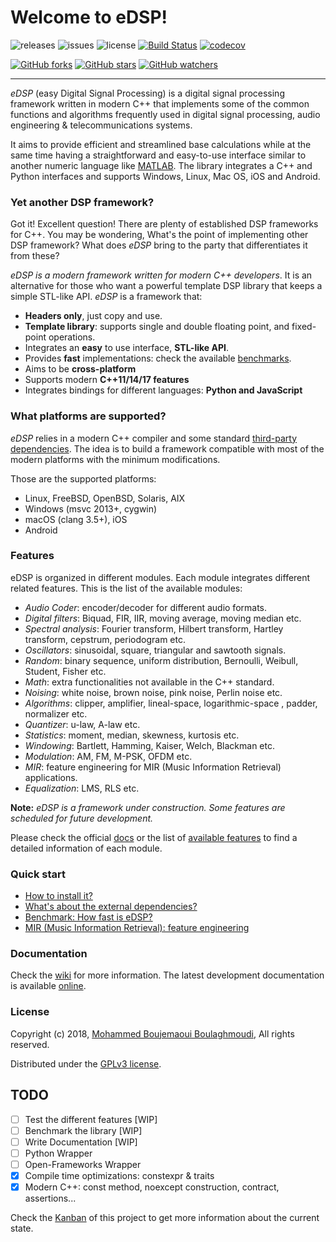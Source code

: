 # Welcome to eDSP!

![releases](https://img.shields.io/github/tag/mohabouje/eDSP.svg)
![issues](https://img.shields.io/github/issues/mohabouje/eDSP.svg)
![license](https://img.shields.io/github/license/mohabouje/eDSP.svg)
[![Build Status][travis-badge]][travis-link]
[![codecov][codecov-badge]][codecov-link]

[![GitHub forks](https://img.shields.io/github/forks/mohabouje/eDSP.svg?style=social&label=Fork)]()
[![GitHub stars](https://img.shields.io/github/stars/mohabouje/eDSP.svg?style=social&label=Star)]()
[![GitHub watchers](https://img.shields.io/github/watchers/mohabouje/eDSP.svg?style=social&label=Watch)]()

***

*eDSP* (easy Digital Signal Processing) is a digital signal processing framework written in modern C++ that implements some of the common functions and algorithms frequently used in digital signal processing, audio engineering & telecommunications systems.

It aims to provide efficient and streamlined base calculations while at the same time having a straightforward and easy-to-use interface similar to another numeric language like [MATLAB](https://www.mathworks.com/products/matlab.html). The library integrates a C++ and Python interfaces and supports Windows, Linux, Mac OS, iOS and Android. 

### Yet another DSP framework?

Got it! Excellent question! There are plenty of established DSP frameworks for C++. You may be wondering,  What's the point of implementing other DSP framework? What does *eDSP* bring to the party  that differentiates it from these?

*eDSP is a modern framework written for modern C++ developers*. It is an alternative for those who want a powerful template DSP library that keeps a simple STL-like API. *eDSP* is a framework that:

- **Headers only**, just copy and use.
- **Template library**: supports single and double floating point, and fixed-point operations.
- Integrates an **easy** to use interface,  **STL-like API**. 
- Provides **fast** implementations: check the available [benchmarks](https://github.com/mohabouje/eDSP/wiki/Benchmark).
- Aims to be **cross-platform**
- Supports modern **C++11/14/17 features**
- Integrates bindings for different languages: **Python and JavaScript**

### What platforms are supported?

*eDSP* relies in a modern C++ compiler and some standard [third-party dependencies](https://github.com/mohabouje/eDSP/wiki/Dependencies).  The idea is to build a framework compatible with most of the modern platforms with the minimum modifications. 

Those are the supported platforms:

- Linux, FreeBSD, OpenBSD, Solaris, AIX
- Windows (msvc 2013+, cygwin)
- macOS (clang 3.5+), iOS
- Android

### Features

eDSP is organized in different modules. Each module integrates different related features. This is the list of the available modules:

- *Audio Coder*: encoder/decoder for different audio formats. 
- *Digital filters*: Biquad, FIR, IIR, moving average, moving median etc.
- *Spectral analysis*: Fourier transform, Hilbert transform, Hartley transform, cepstrum, periodogram etc.
- *Oscillators*: sinusoidal, square, triangular and sawtooth signals.
- *Random*: binary sequence,  uniform distribution, Bernoulli, Weibull, Student, Fisher etc.
- *Math*: extra functionalities not available in the C++ standard.
- *Noising*: white noise, brown noise, pink noise, Perlin noise etc.
- *Algorithms*: clipper, amplifier, lineal-space, logarithmic-space , padder, normalizer etc.
- *Quantizer*:  u-law, A-law etc.
- *Statistics*: moment, median, skewness, kurtosis etc.
- *Windowing*: Bartlett, Hamming, Kaiser, Welch, Blackman etc.
- *Modulation*: AM, FM, M-PSK, OFDM etc.
- *MIR*: feature engineering for MIR (Music Information Retrieval) applications.
- *Equalization*: LMS, RLS etc.

**Note:** *eDSP is a framework under construction. Some features are scheduled for future development.*

Please check the official [docs]() or the list of [available features](https://github.com/mohabouje/eDSP/wiki/Modules) to find a detailed information of each module. 

### Quick start

- [How to install it?](https://github.com/mohabouje/eDSP/wiki/Installation)
- [What's about the external dependencies?](https://github.com/mohabouje/eDSP/wiki/Dependencies)
- [Benchmark: How fast is eDSP?](https://github.com/mohabouje/eDSP/wiki/Benchmark )
- [MIR (Music Information Retrieval): feature engineering](https://github.com/mohabouje/eDSP/wiki/Features )

### Documentation

Check the [wiki](https://github.com/mohabouje/eDSP/wiki) for more information. The latest development documentation is available [online]().

### License

Copyright (c) 2018, [Mohammed Boujemaoui Boulaghmoudi](mohabouje@gmail.com), All rights reserved.

Distributed under the [GPLv3 license](https://www.gnu.org/licenses/gpl-3.0.html).

## TODO

- [ ] Test the different features [WIP]
- [ ] Benchmark the library [WIP]
- [ ] Write Documentation [WIP]
- [ ] Python Wrapper
- [ ] Open-Frameworks Wrapper
- [x] Compile time optimizations: constexpr & traits
- [x] Modern C++: const method, noexcept construction, contract, assertions...

Check the [Kanban](https://github.com/mohabouje/eDSP/projects/1) of this project to get more information about the current state.






[travis-badge]:    https://travis-ci.org/mohabouje/eDSP.svg?branch=master
[travis-link]:     https://travis-ci.org/mohabouje/eDSP
[codecov-badge]:   https://codecov.io/gh/mohabouje/eDSP/branch/master/graph/badge.svg
[codecov-link]:    https://codecov.io/gh/mohabouje/eDSP

